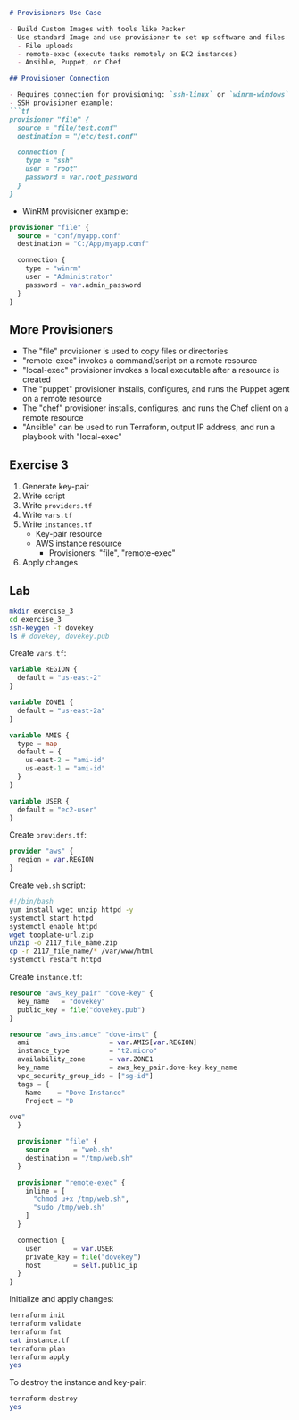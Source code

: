 
```markdown
# Provisioners Use Case

- Build Custom Images with tools like Packer
- Use standard Image and use provisioner to set up software and files
  - File uploads
  - remote-exec (execute tasks remotely on EC2 instances)
  - Ansible, Puppet, or Chef

## Provisioner Connection

- Requires connection for provisioning: `ssh-linux` or `winrm-windows`
- SSH provisioner example:
```tf
provisioner "file" {
  source = "file/test.conf"
  destination = "/etc/test.conf"

  connection {
    type = "ssh"
    user = "root"
    password = var.root_password
  }
}
```
- WinRM provisioner example:
```tf
provisioner "file" {
  source = "conf/myapp.conf"
  destination = "C:/App/myapp.conf"

  connection {
    type = "winrm"
    user = "Administrator"
    password = var.admin_password
  }
}
```

## More Provisioners

- The "file" provisioner is used to copy files or directories
- "remote-exec" invokes a command/script on a remote resource
- "local-exec" provisioner invokes a local executable after a resource is created
- The "puppet" provisioner installs, configures, and runs the Puppet agent on a remote resource
- The "chef" provisioner installs, configures, and runs the Chef client on a remote resource
- "Ansible" can be used to run Terraform, output IP address, and run a playbook with "local-exec"

## Exercise 3

1. Generate key-pair
2. Write script
3. Write `providers.tf`
4. Write `vars.tf`
5. Write `instances.tf`
   - Key-pair resource
   - AWS instance resource
     - Provisioners: "file", "remote-exec"
6. Apply changes

## Lab

```bash
mkdir exercise_3
cd exercise_3
ssh-keygen -f dovekey
ls # dovekey, dovekey.pub
```

Create `vars.tf`:
```tf
variable REGION {
  default = "us-east-2"
}

variable ZONE1 {
  default = "us-east-2a"
}

variable AMIS {
  type = map
  default = {
    us-east-2 = "ami-id"
    us-east-1 = "ami-id"
  }
}

variable USER {
  default = "ec2-user"
}
```

Create `providers.tf`:
```tf
provider "aws" {
  region = var.REGION
}
```

Create `web.sh` script:
```bash
#!/bin/bash
yum install wget unzip httpd -y
systemctl start httpd
systemctl enable httpd
wget tooplate-url.zip
unzip -o 2117_file_name.zip
cp -r 2117_file_name/* /var/www/html
systemctl restart httpd
```

Create `instance.tf`:
```tf
resource "aws_key_pair" "dove-key" {
  key_name   = "dovekey"
  public_key = file("dovekey.pub")
}

resource "aws_instance" "dove-inst" {
  ami                    = var.AMIS[var.REGION]
  instance_type          = "t2.micro"
  availability_zone      = var.ZONE1
  key_name               = aws_key_pair.dove-key.key_name
  vpc_security_group_ids = ["sg-id"]
  tags = {
    Name    = "Dove-Instance"
    Project = "D

ove"
  }

  provisioner "file" {
    source      = "web.sh"
    destination = "/tmp/web.sh"
  }

  provisioner "remote-exec" {
    inline = [
      "chmod u+x /tmp/web.sh",
      "sudo /tmp/web.sh"
    ]
  }

  connection {
    user        = var.USER
    private_key = file("dovekey")
    host        = self.public_ip
  }
}
```

Initialize and apply changes:
```bash
terraform init
terraform validate
terraform fmt
cat instance.tf
terraform plan
terraform apply
yes
```

To destroy the instance and key-pair:
```bash
terraform destroy
yes
```
